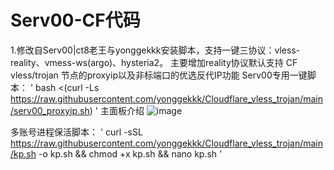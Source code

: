 # Serv00-CF代码
1.修改自Serv00|ct8老王与yonggekkk安装脚本，支持一键三协议：vless-reality、vmess-ws(argo)、hysteria2。
主要增加reality协议默认支持 CF vless/trojan 节点的proxyip以及非标端口的优选反代IP功能
Serv00专用一键脚本：
'
bash <(curl -Ls https://raw.githubusercontent.com/yonggekkk/Cloudflare_vless_trojan/main/serv00_proxyip.sh)
'
主面板介绍
![image](https://github.com/user-attachments/assets/54f33785-9cf7-4271-9817-5d6cb9dc4623)

多账号进程保活脚本：
'
curl -sSL https://raw.githubusercontent.com/yonggekkk/Cloudflare_vless_trojan/main/kp.sh -o kp.sh && chmod +x kp.sh && nano kp.sh
'
